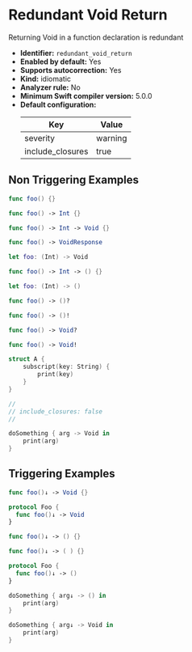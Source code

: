 # Redundant Void Return

Returning Void in a function declaration is redundant

* **Identifier:** `redundant_void_return`
* **Enabled by default:** Yes
* **Supports autocorrection:** Yes
* **Kind:** idiomatic
* **Analyzer rule:** No
* **Minimum Swift compiler version:** 5.0.0
* **Default configuration:**
  <table>
  <thead>
  <tr><th>Key</th><th>Value</th></tr>
  </thead>
  <tbody>
  <tr>
  <td>
  severity
  </td>
  <td>
  warning
  </td>
  </tr>
  <tr>
  <td>
  include_closures
  </td>
  <td>
  true
  </td>
  </tr>
  </tbody>
  </table>

## Non Triggering Examples

```swift
func foo() {}
```

```swift
func foo() -> Int {}
```

```swift
func foo() -> Int -> Void {}
```

```swift
func foo() -> VoidResponse
```

```swift
let foo: (Int) -> Void
```

```swift
func foo() -> Int -> () {}
```

```swift
let foo: (Int) -> ()
```

```swift
func foo() -> ()?
```

```swift
func foo() -> ()!
```

```swift
func foo() -> Void?
```

```swift
func foo() -> Void!
```

```swift
struct A {
    subscript(key: String) {
        print(key)
    }
}
```

```swift
//
// include_closures: false
//

doSomething { arg -> Void in
    print(arg)
}

```

## Triggering Examples

```swift
func foo()↓ -> Void {}
```

```swift
protocol Foo {
  func foo()↓ -> Void
}
```

```swift
func foo()↓ -> () {}
```

```swift
func foo()↓ -> ( ) {}
```

```swift
protocol Foo {
  func foo()↓ -> ()
}
```

```swift
doSomething { arg↓ -> () in
    print(arg)
}
```

```swift
doSomething { arg↓ -> Void in
    print(arg)
}
```